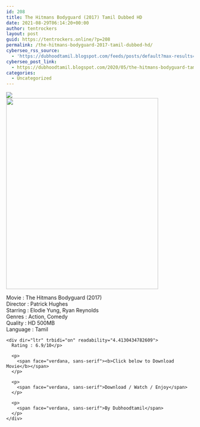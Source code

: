 ```yaml
---
id: 208
title: The Hitmans Bodyguard (2017) Tamil Dubbed HD
date: 2021-08-29T06:14:20+00:00
author: tentrockers
layout: post
guid: https://tentrockers.online/?p=208
permalink: /the-hitmans-bodyguard-2017-tamil-dubbed-hd/
cyberseo_rss_source:
  - 'https://dubhoodtamil.blogspot.com/feeds/posts/default?max-results=150&start-index=301'
cyberseo_post_link:
  - https://dubhoodtamil.blogspot.com/2020/05/the-hitmans-bodyguard-tamil-dubbed-hd.html
categories:
  - Uncategorized
---
```

<div class="media_block">
  <img src="https://1.bp.blogspot.com/-x9-X0x7tvRo/Xsa2vD9rX4I/AAAAAAAABNE/n6veVbEDZzw98oPiKph_Na5CKXRvzobowCNcBGAsYHQ/s72-w408-h512-c/images%2B%252851%2529.jpeg" class="media_thumbnail" />
</div>

<div dir="ltr" trbidi="on" readability="12">
  <div class="separator">
    <a href="https://1.bp.blogspot.com/-x9-X0x7tvRo/Xsa2vD9rX4I/AAAAAAAABNE/n6veVbEDZzw98oPiKph_Na5CKXRvzobowCNcBGAsYHQ/s1600/images%2B%252851%2529.jpeg"><img loading="lazy" border="0" data-original-height="619" data-original-width="495" height="512" src="https://1.bp.blogspot.com/-x9-X0x7tvRo/Xsa2vD9rX4I/AAAAAAAABNE/n6veVbEDZzw98oPiKph_Na5CKXRvzobowCNcBGAsYHQ/w408-h512/images%2B%252851%2529.jpeg" width="408" /></a>
  </div>
  
  <p>
    Movie : The Hitmans Bodyguard (2017)<br />Director : Patrick Hughes<br />Starring : Elodie Yung, Ryan Reynolds<br />Genres : Action, Comedy<br />Quality : HD 500MB<br />Language : Tamil</div> 
    
    <div dir="ltr" trbidi="on" readability="4.4130434782609">
      Rating : 6.9/10</p> 
      
      <p>
        <span face="verdana, sans-serif"><b>Click below to Download Movie</b></span>
      </p>
      
      <p>
        <span face="verdana, sans-serif">Download / Watch / Enjoy</span>
      </p>
      
      <p>
        <span face="verdana, sans-serif">By Dubhoodtamil</span>
      </p>
    </div>
